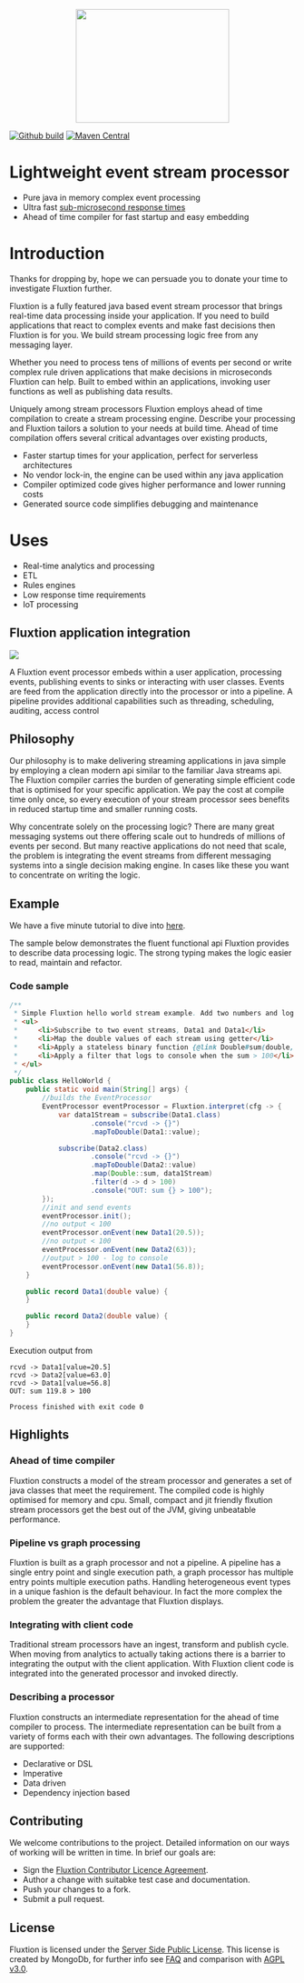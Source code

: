 <p align="center">
    <a href="https://v12technology.github.io/fluxtion/">
        <img width="270" height="200" src="images/Fluxtion_logo.png">
    </a>
</p>

[![Github build](https://github.com/v12technology/fluxtion/workflows/MavenCI/badge.svg)](https://github.com/v12technology/fluxtion/actions)
[![Maven Central](https://maven-badges.herokuapp.com/maven-central/com.fluxtion/runtime/badge.svg)](https://maven-badges.herokuapp.com/maven-central/com.fluxtion/runtime)


# Lightweight event stream processor
- Pure java in memory complex event processing
- Ultra fast [sub-microsecond response times](http://fluxtion.com/solutions/high-performance-flight-analysis/)
- Ahead of time compiler for fast startup and easy embedding

# Introduction
Thanks for dropping by, hope we can persuade you to donate your time to investigate Fluxtion further.

Fluxtion is a fully featured java based event stream processor that brings real-time data processing
inside your application. If you need to build applications that react to complex events and make
fast decisions then Fluxtion is for you. We build stream processing logic free from any messaging
layer.

Whether you need to process tens of millions of events per
second or write complex rule driven applications that make decisions in microseconds Fluxtion can help.
Built to embed within an applications, invoking user functions as well as publishing data results.

Uniquely among stream processors Fluxtion employs ahead of time compilation to create a stream processing engine.
Describe your processing and Fluxtion tailors a solution to your needs at build time.
Ahead of time compilation offers several critical advantages over existing products,
- Faster startup times for your application, perfect for serverless architectures
- No vendor lock-in, the engine can be used within any java application
- Compiler optimized code gives higher performance and lower running costs
- Generated source code simplifies debugging and maintenance

# Uses
- Real-time analytics and processing
- ETL
- Rules engines
- Low response time requirements
- IoT processing

## Fluxtion application integration
![](docs/images/integration-overview.png)

A Fluxtion event processor embeds within a user application, processing events,
publishing events to sinks or interacting with user classes. Events are feed from
the application directly into the processor or into a pipeline. A pipeline provides
additional capabilities such as threading, scheduling, auditing, access control

## Philosophy
Our philosophy is to make delivering streaming applications in java simple by employing a
clean modern api similar to the familiar Java streams api. The Fluxtion compiler carries the
burden of generating simple efficient code that is optimised for your specific application.
We pay the cost at compile time only once, so every execution of your stream processor sees
benefits in reduced startup time and smaller running costs.

Why concentrate solely on the processing logic? There are many great messaging systems
out there offering scale out to hundreds of millions of events per second. But many reactive
applications do not need that scale, the problem is integrating the event streams from
different messaging systems into a single decision making engine. In cases like these
you want to concentrate on writing the logic.

## Example
We have a five minute tutorial to dive into [here](https://github.com/v12technology/fluxtion-quickstart/tree/master).

The sample below demonstrates the fluent functional api Fluxtion provides to
describe data processing logic. The strong typing makes the logic easier to read, maintain and refactor.

### Code sample
```java
/**
 * Simple Fluxtion hello world stream example. Add two numbers and log when sum > 100
 * <ul>
 *     <li>Subscribe to two event streams, Data1 and Data1</li>
 *     <li>Map the double values of each stream using getter</li>
 *     <li>Apply a stateless binary function {@link Double#sum(double, double)}</li>
 *     <li>Apply a filter that logs to console when the sum > 100</li>
 * </ul>
 */
public class HelloWorld {
    public static void main(String[] args) {
        //builds the EventProcessor
        EventProcessor eventProcessor = Fluxtion.interpret(cfg -> {
            var data1Stream = subscribe(Data1.class)
                    .console("rcvd -> {}")
                    .mapToDouble(Data1::value);

            subscribe(Data2.class)
                    .console("rcvd -> {}")
                    .mapToDouble(Data2::value)
                    .map(Double::sum, data1Stream)
                    .filter(d -> d > 100)
                    .console("OUT: sum {} > 100");
        });
        //init and send events
        eventProcessor.init();
        //no output < 100
        eventProcessor.onEvent(new Data1(20.5));
        //no output < 100
        eventProcessor.onEvent(new Data2(63));
        //output > 100 - log to console
        eventProcessor.onEvent(new Data1(56.8));
    }

    public record Data1(double value) {
    }

    public record Data2(double value) {
    }
}
```

Execution output from
```text
rcvd -> Data1[value=20.5]
rcvd -> Data2[value=63.0]
rcvd -> Data1[value=56.8]
OUT: sum 119.8 > 100

Process finished with exit code 0
```


## Highlights
### Ahead of time compiler
Fluxtion constructs a model of the stream processor and generates a set of java classes
that meet the requirement. The compiled code is highly optimised for memory and cpu. Small,
compact and jit friendly flxution stream processors get the best out of the JVM, giving
unbeatable performance.
### Pipeline vs graph processing
Fluxtion is built as a graph processor and not a pipeline. A pipeline has a single entry
point and single execution path, a graph processor has multiple entry points multiple execution
paths. Handling heterogeneous event types in a unique fashion is the default behaviour.
In fact the more complex the problem the greater the advantage that Fluxtion displays.
### Integrating with client code
Traditional stream processors have an ingest, transform and publish cycle. When moving
from analytics to actually taking actions there is a barrier to integrating the output
with the client application. With Fluxtion client code is integrated into the generated
processor and invoked directly.
### Describing a processor
Fluxtion constructs an intermediate representation for the ahead of time compiler to process.
The intermediate representation can be built from a variety of forms each with their
own advantages. The following descriptions are supported:
- Declarative or DSL
- Imperative
- Data driven
- Dependency injection based

## Contributing
We welcome contributions to the project. Detailed information on our ways of working will
be written in time. In brief our goals are:

* Sign the [Fluxtion Contributor Licence Agreement](https://github.com/v12technology/fluxtion/blob/master/contributorLicenseAgreement).
* Author a change with suitabke test case and documentation.
* Push your changes to a fork.
* Submit a pull request.
## License
Fluxtion is licensed under the [Server Side Public License](https://www.mongodb.com/licensing/server-side-public-license).
This license is created by MongoDb, for further info see [FAQ](https://www.mongodb.com/licensing/server-side-public-license/faq)
and comparison with [AGPL v3.0](https://www.mongodb.com/licensing/server-side-public-license/faq).

